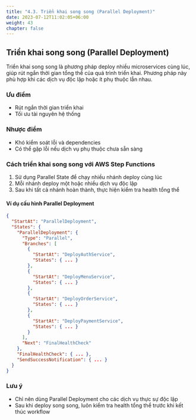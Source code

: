```yaml
---
title: "4.3. Triển khai song song (Parallel Deployment)"
date: 2023-07-12T11:02:05+06:00
weight: 43
chapter: false
---
```


## Triển khai song song (Parallel Deployment)

Triển khai song song là phương pháp deploy nhiều microservices cùng lúc, giúp rút ngắn thời gian tổng thể của quá trình triển khai. Phương pháp này phù hợp khi các dịch vụ độc lập hoặc ít phụ thuộc lẫn nhau.

### Ưu điểm
- Rút ngắn thời gian triển khai
- Tối ưu tài nguyên hệ thống

### Nhược điểm
- Khó kiểm soát lỗi và dependencies
- Có thể gặp lỗi nếu dịch vụ phụ thuộc chưa sẵn sàng

### Cách triển khai song song với AWS Step Functions

1. Sử dụng Parallel State để chạy nhiều nhánh deploy cùng lúc
2. Mỗi nhánh deploy một hoặc nhiều dịch vụ độc lập
3. Sau khi tất cả nhánh hoàn thành, thực hiện kiểm tra health tổng thể

#### Ví dụ cấu hình Parallel Deployment

```json
{
  "StartAt": "ParallelDeployment",
  "States": {
    "ParallelDeployment": {
      "Type": "Parallel",
      "Branches": [
        {
          "StartAt": "DeployAuthService",
          "States": { ... }
        },
        {
          "StartAt": "DeployMenuService",
          "States": { ... }
        },
        {
          "StartAt": "DeployOrderService",
          "States": { ... }
        },
        {
          "StartAt": "DeployPaymentService",
          "States": { ... }
        }
      ],
      "Next": "FinalHealthCheck"
    },
    "FinalHealthCheck": { ... },
    "SendSuccessNotification": { ... }
  }
}
```

### Lưu ý
- Chỉ nên dùng Parallel Deployment cho các dịch vụ thực sự độc lập
- Sau khi deploy song song, luôn kiểm tra health tổng thể trước khi kết thúc workflow 